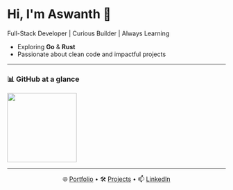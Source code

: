 # Hi, I'm Aswanth 👋

Full-Stack Developer | Curious Builder | Always Learning

- Exploring **Go** & **Rust**
- Passionate about clean code and impactful projects

---

### 📊 GitHub at a glance

<img src="https://github-readme-stats.vercel.app/api?username=aswanthabam&show_icons=true&theme=transparent&hide_title=true&include_all_commits=true&hide_border=true" height="160" />

---
<p align='center'>
  🌐 <a href="https://aswanthvc.avctech.in">Portfolio</a> •
  🛠️ <a href="https://aswanthvc.avctech.in/projects">Projects</a> •
  📫 <a href="https://www.linkedin.com/in/aswanth-vc">LinkedIn</a>
</p>
